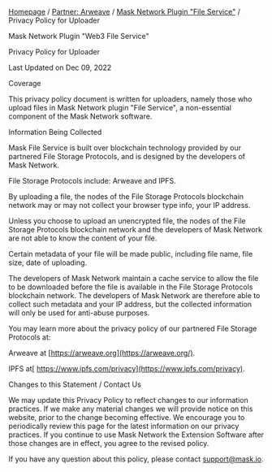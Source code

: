 [Homepage](../../) / [Partner: Arweave](../) / [Mask Network Plugin "File Service"](./) / Privacy Policy for Uploader

Mask Network Plugin "Web3 File Service"

Privacy Policy for Uploader

Last Updated on Dec 09, 2022

Coverage

This privacy policy document is written for uploaders, namely those who upload files in Mask Network plugin "File Service", a non-essential component of the Mask Network software.

Information Being Collected

Mask File Service is built over blockchain technology provided by our partnered File Storage Protocols, and is designed by the developers of Mask Network.

File Storage Protocols include: Arweave and IPFS.

By uploading a file, the nodes of the File Storage Protocols blockchain network may or may not collect your browser type info, your IP address.

Unless you choose to upload an unencrypted file, the nodes of the File Storage Protocols blockchain network and the developers of Mask Network are not able to know the content of your file.

Certain metadata of your file will be made public, including file name, file size, date of uploading.

The developers of Mask Network maintain a cache service to allow the file to be downloaded before the file is available in the File Storage Protocols blockchain network. The developers of Mask Network are therefore able to collect such metadata and your IP address, but the collected information will only be used for anti-abuse purposes.

You may learn more about the privacy policy of our partnered File Storage Protocols at:

Arweave at [https://arweave.org](https://arweave.org/).

IPFS at[ https://www.ipfs.com/privacy](https://www.ipfs.com/privacy).

Changes to this Statement / Contact Us

We may update this Privacy Policy to reflect changes to our information practices. If we make any material changes we will provide notice on this website, prior to the change becoming effective. We encourage you to periodically review this page for the latest information on our privacy practices. If you continue to use Mask Network the Extension Software after those changes are in effect, you agree to the revised policy.

If you have any question about this policy, please contact [support@mask.io](mailto:support@mask.io).
